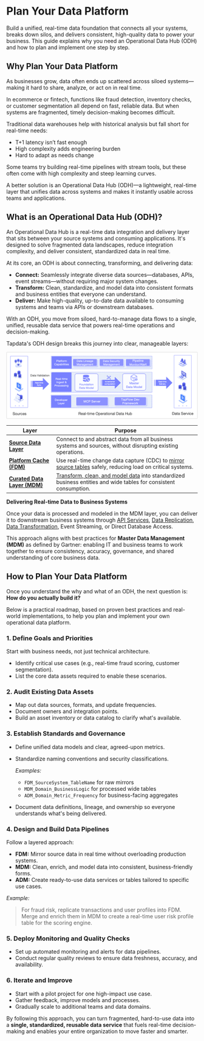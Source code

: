# Plan Your Data Platform

Build a unified, real-time data foundation that connects all your systems, breaks down silos, and delivers consistent, high-quality data to power your business. This guide explains why you need an Operational Data Hub (ODH) and how to plan and implement one step by step.

## Why Plan Your Data Platform

As businesses grow, data often ends up scattered across siloed systems—making it hard to share, analyze, or act on in real time.

In ecommerce or fintech, functions like fraud detection, inventory checks, or customer segmentation all depend on fast, reliable data. But when systems are fragmented, timely decision-making becomes difficult.

Traditional data warehouses help with historical analysis but fall short for real-time needs:

- T+1 latency isn’t fast enough 
- High complexity adds engineering burden 
- Hard to adapt as needs change

Some teams try building real-time pipelines with stream tools, but these often come with high complexity and steep learning curves.

A better solution is an Operational Data Hub (ODH)—a lightweight, real-time layer that unifies data across systems and makes it instantly usable across teams and applications.

## What is an Operational Data Hub (ODH)?

An Operational Data Hub is a real-time data integration and delivery layer that sits between your source systems and consuming applications. It's designed to solve fragmented data landscapes, reduce integration complexity, and deliver consistent, standardized data in real time.

At its core, an ODH is about connecting, transforming, and delivering data:

- **Connect:** Seamlessly integrate diverse data sources—databases, APIs, event streams—without requiring major system changes.
- **Transform:** Clean, standardize, and model data into consistent formats and business entities that everyone can understand.
- **Deliver:** Make high-quality, up-to-date data available to consuming systems and teams via APIs or downstream databases.

With an ODH, you move from siloed, hard-to-manage data flows to a single, unified, reusable data service that powers real-time operations and decision-making.

Tapdata's ODH design breaks this journey into clear, manageable layers:

![Tapdata's Layered Approach](../images/odh_architecture.png)

| Layer                                               | Purpose                                                      |
| --------------------------------------------------- | ------------------------------------------------------------ |
| **[Source Data Layer](../connectors/README.md)**    | Connect to and abstract data from all business systems and sources, without disrupting existing operations. |
| **[Platform Cache (FDM)](fdm-layer/README.md)**     | Use real-time change data capture (CDC) to [mirror source tables](fdm-layer/replicate-data.md) safely, reducing load on critical systems. |
| **[Curated Data Layer (MDM)](mdm-layer/README.md)**   | [Transform, clean, and model data](mdm-layer/prepare-and-transform.md) into standardized business entities and wide tables for consistent consumption. |

**Delivering Real-time Data to Business Systems**

Once your data is processed and modeled in the MDM layer, you can deliver it to downstream business systems through [API Services](../publish-apis/README.md), [Data Replication](../data-replication/README.md), [Data Transformation](../data-transformation/README.md), Event Streaming, or Direct Database Access.

This approach aligns with best practices for **Master Data Management (MDM)** as defined by Gartner: enabling IT and business teams to work together to ensure consistency, accuracy, governance, and shared understanding of core business data.

## How to Plan Your Data Platform

Once you understand the why and what of an ODH, the next question is: **How do you actually build it?**

Below is a practical roadmap, based on proven best practices and real-world implementations, to help you plan and implement your own operational data platform.

### 1. Define Goals and Priorities

Start with business needs, not just technical architecture.

- Identify critical use cases (e.g., real-time fraud scoring, customer segmentation).
- List the core data assets required to enable these scenarios.

### 2. Audit Existing Data Assets

- Map out data sources, formats, and update frequencies.
- Document owners and integration points.
- Build an asset inventory or data catalog to clarify what's available.

### 3. Establish Standards and Governance

- Define unified data models and clear, agreed-upon metrics.

- Standardize naming conventions and security classifications.

  *Examples:*

  - `FDM_SourceSystem_TableName` for raw mirrors
  - `MDM_Domain_BusinessLogic` for processed wide tables
  - `ADM_Domain_Metric_Frequency` for business-facing aggregates

- Document data definitions, lineage, and ownership so everyone understands what's being delivered.

### 4. Design and Build Data Pipelines

Follow a layered approach:

- **FDM:** Mirror source data in real time without overloading production systems.
- **MDM:** Clean, enrich, and model data into consistent, business-friendly forms.
- **ADM:** Create ready-to-use data services or tables tailored to specific use cases.

*Example:*

> For fraud risk, replicate transactions and user profiles into FDM. Merge and enrich them in MDM to create a real-time user risk profile table for the scoring engine.

### 5. Deploy Monitoring and Quality Checks

- Set up automated monitoring and alerts for data pipelines.
- Conduct regular quality reviews to ensure data freshness, accuracy, and availability.

### 6. Iterate and Improve

- Start with a pilot project for one high-impact use case.
- Gather feedback, improve models and processes.
- Gradually scale to additional teams and data domains.

By following this approach, you can turn fragmented, hard-to-use data into a **single, standardized, reusable data service** that fuels real-time decision-making and enables your entire organization to move faster and smarter.
